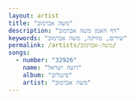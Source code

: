 ```yaml
---
layout: artist
title: "משה אברמוב"
description: "דף האמן משה אברמוב"
keywords: "שירים, מוזיקה, משה אברמוב"
permalink: /artists/משה-אברמוב/
songs:
  - number: "32926"
    name: "רועה ישראל"
    album: "סינגלים"
    artist: "משה אברמוב"
---
```

